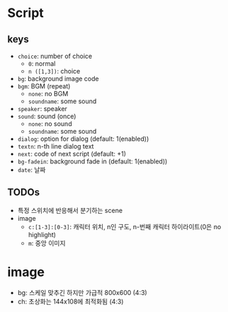 # Script
## keys
- `choice`: number of choice
  - `0`: normal
  - `n ([1,3])`: choice
- `bg`: background image code
- `bgm`: BGM (repeat)
  - `none`: no BGM
  - `soundname`: some sound
- `speaker`: speaker
- `sound`: sound (once)
  - `none`: no sound
  - `soundname`: some sound
- `dialog`: option for dialog (default: 1(enabled))
- `textn`: n-th line dialog text 
- `next`: code of next script (default: +1)
- `bg-fadein`: background fade in (default: 1(enabled))
- `date`: 날짜
  
## TODOs
- 특정 스위치에 반응해서 분기하는 scene
- image
  - `c:[1-3]:[0-3]`: 캐릭터 위치, n인 구도, n-번째 캐릭터 하이라이트(0은 no highlight)
  - `m`: 중앙 이미지

# image
- bg: 스케일 맞추긴 하지만 가급적 800x600 (4:3)
- ch: 초상화는 144x108에 최적화됨 (4:3)
